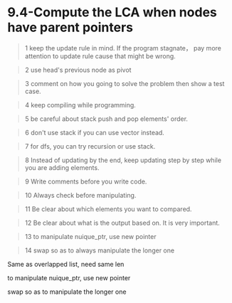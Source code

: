 # 9.4-Compute the LCA when nodes have parent pointers

>  1 keep the update rule in mind. If the program stagnate， pay more attention to update rule cause that might be wrong.

>  2 use head's previous node as pivot

>  3 comment on how you going to solve the problem then show a test case. 

>  4 keep compiling while programming.

>  5 be careful about stack push and pop elements' order.

>  6 don't use stack if you can use vector instead.

>  7 for dfs, you can try recursion or use stack.

>  8 Instead of updating by the end, keep updating step by step while you are adding elements.

>  9 Write comments before you write code.

>  10 Always check before manipulating.

>  11 Be clear about which elements you want to compared.

>  12 Be clear about what is the output based on. It is very important.

>  13 to manipulate nuique_ptr, use new pointer

>  14 swap so as to always manipulate the longer one 


Same as overlapped list, need same len


to manipulate nuique_ptr, use new pointer

swap so as to manipulate the longer one 
